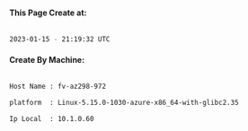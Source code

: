 
   
#### This Page Create at:

```bash

2023-01-15 - 21:19:32 UTC

```

#### Create By Machine:

```bash

Host Name : fv-az298-972

platform  : Linux-5.15.0-1030-azure-x86_64-with-glibc2.35

Ip Local  : 10.1.0.60

```

